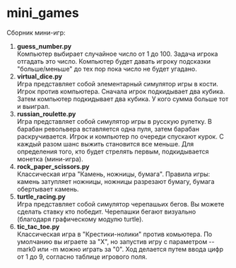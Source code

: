 # mini_games
Сборник мини-игр:
1. <b>guess_number.py</b><br>
Компьютер выбирает случайное число от 1 до 100. Задача игрока отгадать это число. Компьютер будет давать игроку подсказки "больше/меньше" до тех пор пока число не будет угадано. 
2. <b>virtual_dice.py</b><br>
Игра представляет собой элементарный симулятор игры в кости. Игрок против компьютера. Сначала игрок подкидывает два кубика. Затем компьютер подкидывает два кубика. У кого сумма больше тот и выиграл. 
3. <b>russian_roulette.py</b><br>
Игра представляет собой симулятор игры в русскую рулетку. В барабан револьвера вставляется одна пуля, затем барабан раскручивается. Игрок и компьютер по очереди спускают курок. С каждый разом шанс выжить становится все меньше. Для определения того, кто будет стрелять первым, подкидывается монетка (мини-игра). 
4. <b>rock_paper_scissors.py</b><br>
Классическая игра "Камень, ножницы, бумага". Правила игры: камень затупляет ножницы, ножницы разрезают бумагу, бумага обертывает камень. 
5. <b>turtle_racing.py</b><br>
Игра представляет собой симулятор черепашьих бегов. Вы можете сделать ставку кто победит. Черепашки бегают визуально (благодаря графическому модулю turtle).
5. <b>tic_tac_toe.py</b><br>
Классическая игра в "Крестики-нолики" против комьютера. По умолчанию вы играете за "Х", но запустив игру с параметром --mark0 или -m можно играть за "0". Ход делается путем ввода цифр от 1 до 9, согласно таблице игрового поля.
